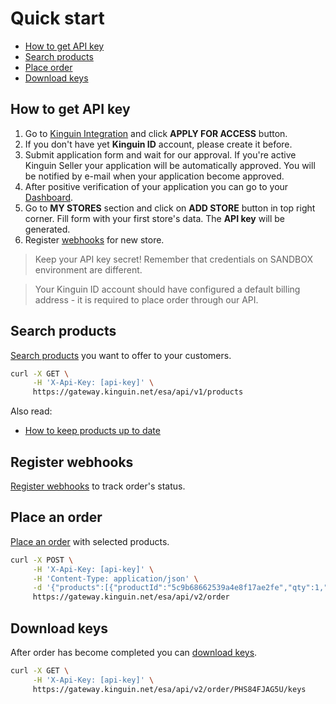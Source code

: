 # Quick start

- [How to get API key](#how-to-get-api-key)
- [Search products](#search-products)
- [Place order](#place-an-order)
- [Download keys](#download-keys)


## How to get API key

1. Go to [Kinguin Integration](https://www.kinguin.net/integration) and click **APPLY FOR ACCESS** button.
2. If you don't have yet **Kinguin ID** account, please create it before.
3. Submit application form and wait for our approval. If you're active Kinguin Seller your application will be automatically approved. You will be notified by e-mail when your application become approved.
4. After positive verification of your application you can go to your [Dashboard](https://www.kinguin.net/integration/dashboard).
5. Go to **MY STORES** section and click on **ADD STORE** button in top right corner. Fill form with your first store's data. The **API key** will be generated.
6. Register [webhooks](../features/Webhooks.md) for new store.

> Keep your API key secret! Remember that credentials on SANDBOX environment are different.

> Your Kinguin ID account should have configured a default billing address - it is required to place order through our API.

## Search products

[Search products](../api/products/v1/README.md#search-products) you want to offer to your customers.

```bash
curl -X GET \
     -H 'X-Api-Key: [api-key]' \
     https://gateway.kinguin.net/esa/api/v1/products
```

Also read:

- [How to keep products up to date](../features/ProductUpdates.md)

## Register webhooks

[Register webhooks](../features/Webhooks.md) to track order's status.

## Place an order

[Place an order](../api/order/v2/README.md#place-an-order) with selected products.

```bash
curl -X POST \
     -H 'X-Api-Key: [api-key]' \
     -H 'Content-Type: application/json' \
     -d '{"products":[{"productId":"5c9b68662539a4e8f17ae2fe","qty":1,"price":5.79}]}' \
     https://gateway.kinguin.net/esa/api/v2/order
```


## Download keys

After order has become completed you can [download keys](../api/order/v2/README.md#download-keys).

```bash
curl -X GET \
     -H 'X-Api-Key: [api-key]' \
     https://gateway.kinguin.net/esa/api/v2/order/PHS84FJAG5U/keys
```

